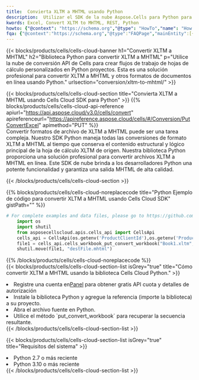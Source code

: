 ```yaml
---
title:  Convierta XLTM a MHTML usando Python
description:  Utilizar el SDK de la nube Aspose.Cells para Python para convertir un archivo de formato XLTM a un archivo de formato MHTML.
kwords: Excel, Convert XLTM to MHTML, REST, Python
howto: {"@context": "https://schema.org","@type": "HowTo","name": "How to convert XLTM to MHTML using the Cells Cloud Python library.","description": "How to convert XLTM to MHTML using the Cells Cloud Python library.","image": {"@type": "ImageObject"},"url": "/python/conversion/xltm-to-mhtml/","step": [{ "@type": "HowToStep","name": "How to convert XLTM to MHTML using the Cells Cloud Python library. step 1", "image": {"@type": "ImageObject",},"url": "/python/conversion/xltm-to-mhtml/","text": "Register an account at <a href='https://dashboard.aspose.cloud/'>Dashboard</a> to get free API quota & authorization details",},{ "@type": "HowToStep","name": "How to convert XLTM to MHTML using the Cells Cloud Python library. step 1", "image": {"@type": "ImageObject",},"url": "/python/conversion/xltm-to-mhtml/","text": "Install Python library and add the reference (import the library) to your project.",},{ "@type": "HowToStep","name": "How to convert XLTM to MHTML using the Cells Cloud Python library. step 1", "image": {"@type": "ImageObject",},"url": "/python/conversion/xltm-to-mhtml/","text": "Open the source file in Python.",},{ "@type": "HowToStep","name": "How to convert XLTM to MHTML using the Cells Cloud Python library. step 1", "image": {"@type": "ImageObject",},"url": "/python/conversion/xltm-to-mhtml/","text": "Use the `put_convert_workbook` method to retrieve the resulting stream.",}, ],"supply": {"@type": "HowToSupply","name": "document"},"tool": [{"@type": "HowToTool","name": "PyCharm, Visual Studio Code, Sublime, Eclipse"},{"@type": "HowToTool","name": "Aspose Cells"}],"totalTime": "PT6M"}
fqa: {"@context":"https://schema.org","@type":"FAQPage","mainEntity":[{"@type":"Question","name":"Why convert file formats in C# using REST API?","acceptedAnswer":{"@type":"Answer","text":"Documents are encoded in many ways, and some files may be incompatible with the software you use. To open and read such files, just convert them to appropriate file formats.<br/><ol><li>Install .NET SDK and add the reference (import the library) to your project.</li><li>Open the source file in C# using REST API.</li><li>Call the PutConvertWorkbookRequest() method, passing an output filename with required extension.</li><li>Get the result of conversion as a separate file.</li></ol>"}},{"@type":"Question","name":"What file formats can I convert with your C# library?","acceptedAnswer":{"@type":"Answer","text":"We support a variety of file formats for conversion using .NET library, including XLSX, Excel, xls , PDF, CSV, HTML, Markdown, XML, PNG, JPG, TIFF, Json, TXT and many more."}},{"@type":"Question","name":"What is the maximum allowed file size for conversion using this .NET library?","acceptedAnswer":{"@type":"Answer","text":"There are no file size limits for format conversions using .NET library."}}]}
---
```

{{< blocks/products/cells/cells-cloud-banner h1="Convertir XLTM a MHTML" h2="Biblioteca Python para convertir XLTM a MHTML" p="Utilice la nube de conversión API de Cells para crear flujos de trabajo de hojas de cálculo personalizados en Python proyectos. Esta es una solución profesional para convertir XLTM a MHTML y otros formatos de documentos en línea usando Python." urlsection="conversion/xltm-to-mhtml/" >}}

{{< blocks/products/cells/cells-cloud-section title="Convierta XLTM a MHTML usando Cells Cloud SDK para Python" >}}
{{% blocks/products/cells/cells-cloud-api-reference apiurl="https://api.aspose.cloud/v3.0/cells/convert" apireferenceurl="https://apireference.aspose.cloud/cells/#/Conversion/PutConvertExcel" apimethod="PUT" %}}
<br/>
Convertir formatos de archivo de XLTM a MHTML puede ser una tarea compleja. Nuestro SDK Python maneja todas las conversiones de formato XLTM a MHTML al tiempo que conserva el contenido estructural y lógico principal de la hoja de cálculo XLTM de origen. Nuestra biblioteca Python proporciona una solución profesional para convertir archivos XLTM a MHTML en línea. Este SDK de nube brinda a los desarrolladores Python una potente funcionalidad y garantiza una salida MHTML de alta calidad.

{{< /blocks/products/cells/cells-cloud-section >}}

{{% blocks/products/cells/cells-cloud-noreplacecode title="Python Ejemplo de código para convertir XLTM a MHTML usando Cells Cloud SDK" gistPath="" %}}
 
```python
# For complete examples and data files, please go to https://github.com/aspose-cells-cloud/aspose-cells-cloud-python/
    import os
    import shutil
    from asposecellscloud.apis.cells_api import CellsApi
    cells_api = CellsApi(os.getenv('ProductClientId'),os.getenv('ProductClientSecret'))
    file1 = cells_api.cells_workbook_put_convert_workbook("Book1.xltm",format="mhtml")
    shutil.move(file1, "destFile.mhtml")     
```
 
{{% /blocks/products/cells/cells-cloud-noreplacecode %}}
<br/>
{{< blocks/products/cells/cells-cloud-section-list isGrey="true" title="Cómo convertir XLTM a MHTML usando la biblioteca Cells Cloud Python." >}}
<li> Registre una cuenta en<a href="https://dashboard.aspose.cloud/">Panel</a> para obtener gratis API cuota y detalles de autorización</li>
<li>Instale la biblioteca Python y agregue la referencia (importe la biblioteca) a su proyecto.</li>
<li>Abra el archivo fuente en Python.</li>
<li>Utilice el método `put_convert_workbook` para recuperar la secuencia resultante.</li>
{{< /blocks/products/cells/cells-cloud-section-list >}}

{{< blocks/products/cells/cells-cloud-section-list isGrey="true" title="Requisitos del sistema" >}}
<li>Python 2.7 o más reciente</li>
<li>Python 3.10 o más reciente</li>
{{< /blocks/products/cells/cells-cloud-section-list >}}

